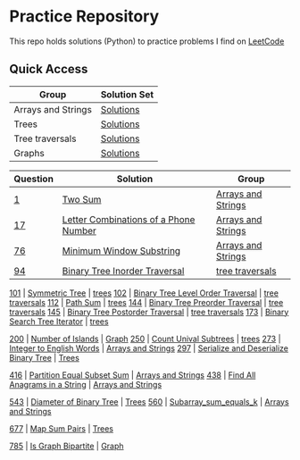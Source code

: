 # Practice Repository
This repo holds solutions (Python) to practice problems I find on [LeetCode](https://leetcode.com/)

## Quick Access

Group | Solution Set 
--- | --- 
Arrays and Strings | [Solutions](arrays_and_strings)
Trees | [Solutions](trees)
Tree traversals | [Solutions](trees/traversals)
Graphs | [Solutions](graph)

Question | Solution | Group
--- | --- | --- 
[1](https://leetcode.com/problems/two-sum/) | [Two Sum](arrays_and_strings/two_sum.py) | [Arrays and Strings](arrays_and_strings)
[17](https://leetcode.com/problems/letter-combinations-of-a-phone-number/) | [Letter Combinations of a Phone Number](arrays_and_strings/letter_combinations_of_a_phone_number.py) | [Arrays and Strings](arrays_and_strings)
[76](https://leetcode.com/problems/minimum-window-substring/) | [Minimum Window Substring](arrays_and_strings/minium_window_substring.py) | [Arrays and Strings](arrays_and_strings)
[94](https://leetcode.com/problems/binary-tree-inorder-traversal/) | [Binary Tree Inorder Traversal](trees/traversal/inorder.py) | [tree traversals](trees/traversal)

[101](https://leetcode.com/problems/symmetric-tree/) | [Symmetric Tree](trees/symmetric_tree.py) | [trees](trees)
[102](https://leetcode.com/problems/binary-tree-level-order-traversal/) | [Binary Tree Level Order Traversal](trees/traversal/levelorder.py) | [tree traversals](trees/traversal)
[112](https://leetcode.com/problems/path-sum/) | [Path Sum](trees/pathsum.py) | [trees](trees)
[144](https://leetcode.com/problems/binary-tree-preorder-traversal/) | [Binary Tree Preorder Traversal](trees/traversal/preorder.py) | [tree traversals](trees/traversal)
[145](https://leetcode.com/problems/binary-tree-postorder-traversal/) | [Binary Tree Postorder Traversal](trees/traversal/postorder.py) | [tree traversals](trees/traversal)
[173](https://leetcode.com/problems/binary-search-tree-iterator/) | [Binary Search Tree Iterator](trees/bst_iterator.py) | [trees](trees)

[200](https://leetcode.com/problems/number-of-islands/) | [Number of Islands](arrays_and_strings/number_of_islands.py) | [Graph](graph)
[250](https://leetcode.com/problems/count-unival-subtrees/) | [Count Unival Subtrees](trees/count_unival_trees.py) | [trees](trees)
[273](https://leetcode.com/problems/integer-to-english-words/) | [Integer to English Words](arrays_and_strings/integer_to_english_words.py) | [Arrays and Strings](arrays_and_strings)
[297](https://leetcode.com/problems/serialize-and-deserialize-binary-tree/) | [Serialize and Deserialize Binary Tree](trees/serialize_deserialize.py) | [Trees](trees)

[416](https://leetcode.com/problems/partition-equal-subset-sum/) | [Partition Equal Subset Sum](arrays_and_strings/partition_equal_subset_sum.py) | [Arrays and Strings](arrays_and_strings)
[438](https://leetcode.com/problems/find-all-anagrams-in-a-string/) | [Find All Anagrams in a String](arrays_and_strings/find_all_anagrams_in_string.py) | [Arrays and Strings](arrays_and_strings)

[543](https://leetcode.com/problems/diameter-of-binary-tree/) | [Diameter of Binary Tree](trees/diameter_binary_tree.py) | [Trees](trees)
[560](https://leetcode.com/problems/subarray-sum-equals-k/) | [Subarray_sum_equals_k](arrays_and_strings/subarray_sum_equals_k.py) | [Arrays and Strings](arrays_and_strings)

[677](https://leetcode.com/problems/map-sum-pairs/) | [Map Sum Pairs](trees/map_sum_pairs.py) | [Trees](trees)

[785](https://leetcode.com/problems/is-graph-bipartite/) | [Is Graph Bipartite](arrays_and_strings/bipartite.py) | [Graph](graph)
